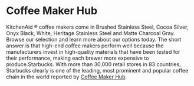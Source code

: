 # Coffee Maker Hub
KitchenAid ® coffee makers come in Brushed Stainless Steel, Cocoa Silver, Onyx Black, White, Heritage Stainless Steel and Matte Charcoal Gray. Browse our selection and learn more about our options today. The short answer is that high-end coffee makers perform well because the manufacturers invest in high-quality materials that have been tested for their performance, making each brewer more expensive to produce.Starbucks. With more than 30,000 retail stores in 83 countries, Starbucks clearly is one of the leading, most prominent and popular coffee chain in the world reported by [Coffee Maker Hub](https://coffeemakerhub.site/).
